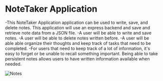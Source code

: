 # NoteTaker Application

-This NoteTaker Application application can be used to write, save, and delete notes. This application will use an express backend and save and retrieve note data from a JSON file.
-A user will be able to write and save notes.
-A user will be able to delete notes written before.
-A user will be able able organize their thoughts and keep track of tasks that need to be completed.
-For users that need to keep track of a lot of information, it's easy to forget or be unable to recall something important. Being able to take persistent notes allows users to have written information available when needed.

<img src="notes.png" alt="Notes">
